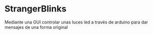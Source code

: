 # StrangerBlinks
Mediante una GUI controlar unas luces led a través de arduino para dar mensajes de una forma original 
